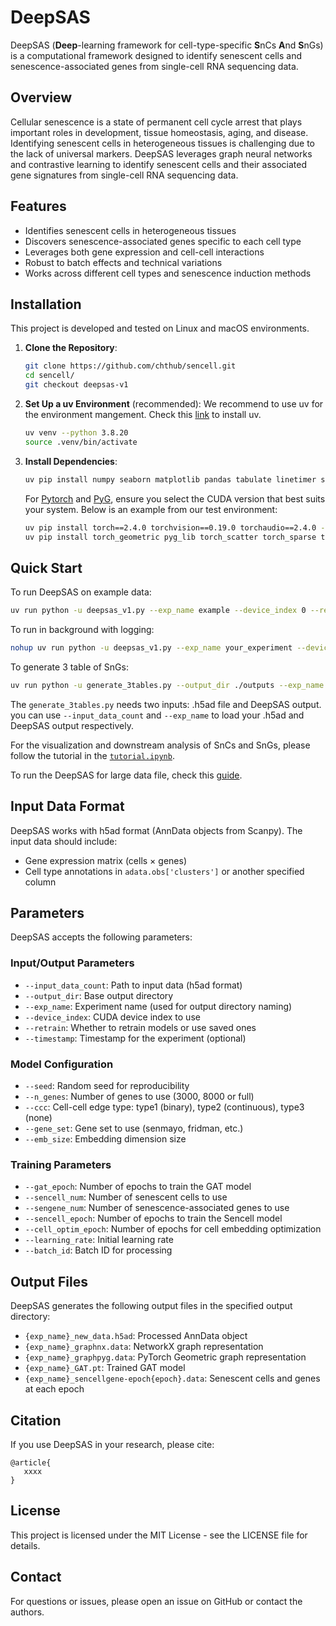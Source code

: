 # DeepSAS

DeepSAS (**Deep**-learning framework for cell-type-specific **S**nCs **A**nd **S**nGs) is a computational framework designed to identify senescent cells and senescence-associated genes from single-cell RNA sequencing data.

## Overview

Cellular senescence is a state of permanent cell cycle arrest that plays important roles in development, tissue homeostasis, aging, and disease. Identifying senescent cells in heterogeneous tissues is challenging due to the lack of universal markers. DeepSAS leverages graph neural networks and contrastive learning to identify senescent cells and their associated gene signatures from single-cell RNA sequencing data.

## Features

- Identifies senescent cells in heterogeneous tissues
- Discovers senescence-associated genes specific to each cell type
- Leverages both gene expression and cell-cell interactions
- Robust to batch effects and technical variations
- Works across different cell types and senescence induction methods

## Installation

This project is developed and tested on Linux and macOS environments.


1. **Clone the Repository**:
   ```bash
   git clone https://github.com/chthub/sencell.git
   cd sencell/
   git checkout deepsas-v1
   ```

2. **Set Up a uv Environment** (recommended):
   We recommend to use uv for the environment mangement. Check this [link](https://docs.astral.sh/uv/) to install uv.

   ```bash
   uv venv --python 3.8.20
   source .venv/bin/activate
   ```

4. **Install Dependencies**:
   
   ```bash
   uv pip install numpy seaborn matplotlib pandas tabulate linetimer scikit-learn ipykernel 'scanpy[leiden]' tqdm 
   ```
   For [Pytorch](https://pytorch.org/) and [PyG](https://pytorch-geometric.readthedocs.io/en/latest/install/installation.html),  ensure you select the CUDA version that best suits your system. Below is an example from our test environment:
   ```bash
   uv pip install torch==2.4.0 torchvision==0.19.0 torchaudio==2.4.0 --index-url https://download.pytorch.org/whl/cu121
   uv pip install torch_geometric pyg_lib torch_scatter torch_sparse torch_cluster torch_spline_conv -f https://data.pyg.org/whl/torch-2.4.0+cu121.html 
   ```

## Quick Start

To run DeepSAS on example data:

```bash
uv run python -u deepsas_v1.py --exp_name example --device_index 0 --retrain > ./example.log
```

To run in background with logging:

```bash
nohup uv run python -u deepsas_v1.py --exp_name your_experiment --device_index 0 --retrain > ./your_experiment.log 2>&1 &
```

To generate 3 table of SnGs:

```bash
uv run python -u generate_3tables.py --output_dir ./outputs --exp_name example --device_index 0
```
The `generate_3tables.py` needs two inputs: .h5ad file and DeepSAS output. you can use `--input_data_count` and `--exp_name` to load your .h5ad and DeepSAS output respectively.

For the visualization and downstream analysis of SnCs and SnGs, please follow the tutorial in the [`tutorial.ipynb`](./tutorial.ipynb).

To run  the DeepSAS for large data file, check this [guide](./Sampling_Tutorial.md).


## Input Data Format

DeepSAS works with h5ad format (AnnData objects from Scanpy). The input data should include:
- Gene expression matrix (cells × genes)
- Cell type annotations in `adata.obs['clusters']` or another specified column

## Parameters

DeepSAS accepts the following parameters:

### Input/Output Parameters
- `--input_data_count`: Path to input data (h5ad format)
- `--output_dir`: Base output directory
- `--exp_name`: Experiment name (used for output directory naming)
- `--device_index`: CUDA device index to use
- `--retrain`: Whether to retrain models or use saved ones
- `--timestamp`: Timestamp for the experiment (optional)

### Model Configuration
- `--seed`: Random seed for reproducibility
- `--n_genes`: Number of genes to use (3000, 8000 or full)
- `--ccc`: Cell-cell edge type: type1 (binary), type2 (continuous), type3 (none)
- `--gene_set`: Gene set to use (senmayo, fridman, etc.)
- `--emb_size`: Embedding dimension size

### Training Parameters
- `--gat_epoch`: Number of epochs to train the GAT model
- `--sencell_num`: Number of senescent cells to use
- `--sengene_num`: Number of senescence-associated genes to use
- `--sencell_epoch`: Number of epochs to train the Sencell model
- `--cell_optim_epoch`: Number of epochs for cell embedding optimization
- `--learning_rate`: Initial learning rate
- `--batch_id`: Batch ID for processing

## Output Files

DeepSAS generates the following output files in the specified output directory:

- `{exp_name}_new_data.h5ad`: Processed AnnData object
- `{exp_name}_graphnx.data`: NetworkX graph representation
- `{exp_name}_graphpyg.data`: PyTorch Geometric graph representation
- `{exp_name}_GAT.pt`: Trained GAT model
- `{exp_name}_sencellgene-epoch{epoch}.data`: Senescent cells and genes at each epoch


## Citation

If you use DeepSAS in your research, please cite:

```
@article{
   xxxx
}
```

## License

This project is licensed under the MIT License - see the LICENSE file for details.

## Contact

For questions or issues, please open an issue on GitHub or contact the authors.
